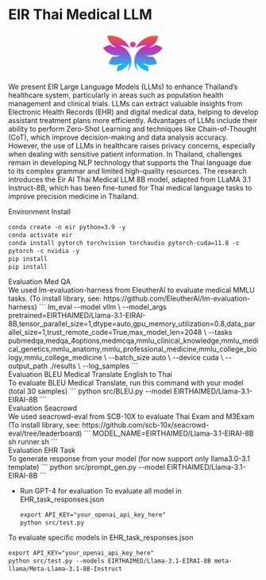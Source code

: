 # EIR Thai Medical LLM 
<p align='center'>
<img src="./img/eir_logo.png"  width="128" height="84" center-align="true">
</p>

We present EIR Large Language Models (LLMs) to enhance Thailand’s healthcare system, particularly in areas such as population health management and clinical trials. LLMs can extract valuable insights from Electronic Health Records (EHR) and digital medical data, helping to develop assistant treatment plans more efficiently.
Advantages of LLMs include their ability to perform Zero-Shot Learning and techniques like Chain-of-Thought (CoT), which improve decision-making and data analysis accuracy. However, the use of LLMs in healthcare raises privacy concerns, especially when dealing with sensitive patient information. In Thailand, challenges remain in developing NLP technology that supports the Thai language due to its complex grammar and limited high-quality resources. The research introduces the Eir AI Thai Medical LLM 8B model, adapted from LLaMA 3.1 Instruct-8B, which has been fine-tuned for Thai medical language tasks to improve precision medicine in Thailand.

<summary>Environment Install</summary>

```
conda create -n eir python=3.9 -y
conda activate eir
conda install pytorch torchvision torchaudio pytorch-cuda=11.8 -c pytorch -c nvidia -y
pip install
pip install 
```




<summary>Evaluation Med QA</summary>
We used lm-evaluation-harness from EleutherAI to evaluate medical MMLU tasks.
(To install library, see: https://github.com/EleutherAI/lm-evaluation-harness)
  ```
  lm_eval --model vllm \
    --model_args pretrained=EIRTHAIMED/Llama-3.1-EIRAI-8B,tensor_parallel_size=1,dtype=auto,gpu_memory_utilization=0.8,data_parallel_size=1,trust_remote_code=True,max_model_len=2048 \
    --tasks pubmedqa,medqa_4options,medmcqa,mmlu_clinical_knowledge,mmlu_medical_genetics,mmlu_anatomy,mmlu_professional_medicine,mmlu_college_biology,mmlu_college_medicine \
    --batch_size auto \
    --device cuda \
    --output_path ./results \
    --log_samples 
  ```


<summary>Evaluation BLEU Medical Translate English to Thai </summary>
To evaluate BLEU Medical Translate, run this command with your model (total 30 samples) 
  ```
  python src/BLEU.py --model EIRTHAIMED/Llama-3.1-EIRAI-8B
  ```


<summary>Evaluation Seacrowd </summary>
We used seacrowd-eval from SCB-10X to evaluate Thai Exam and M3Exam 
(To install library, see: https://github.com/scb-10x/seacrowd-eval/tree/leaderboard)
  ```
  MODEL_NAME=EIRTHAIMED/Llama-3.1-EIRAI-8B sh runner.sh
  ```


<summary>Evaluation EHR Task </summary>
To generate response from your model (for now support only llama3.0-3.1 template)
  ```
  python src/prompt_gen.py --model EIRTHAIMED/Llama-3.1-EIRAI-8B
  ```

- Run GPT-4 for evaluation
To evaluate all model in EHR_task_responses.json
 
  ```
  export API_KEY="your_openai_api_key_here"
  python src/test.py 

  ```
To evaluate specific models in EHR_task_responses.json
  ```
  export API_KEY="your_openai_api_key_here"
  python src/test.py --models EIRTHAIMED/Llama-3.1-EIRAI-8B meta-llama/Meta-Llama-3.1-8B-Instruct
  ```

</details>
